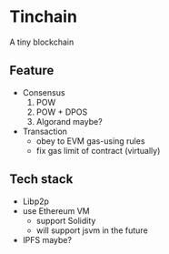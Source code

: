 # Tinchain
A tiny blockchain

## Feature
- Consensus
    1. POW
    2. POW + DPOS
    3. Algorand maybe?
- Transaction
    - obey to EVM gas-using rules
    - fix gas limit of contract (virtually)

## Tech stack
- Libp2p
- use Ethereum VM
    - support Solidity
    - will support jsvm in the future
- IPFS maybe?